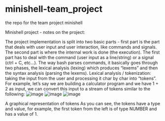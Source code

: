 # minishell-team_project
the repo for the team project minishell

Minishell project - notes on the project:

The project implementation is split into two basic parts -  first part is the part that deals with user input and user interaction, like commands and signals. 
The second part is where the internal work is done (the execution).
The first part has to deal with the command (user input as a line/string) or a signal (ctrl + C, etc…).
The way bash parses commands, it basically goes through two phases, the lexical analysis (lexing) which produces “lexems” and then the syntax analysis (parsing the lexems).
Lexical analysis / tokenization: taking the input from the user and processing it char by char into “tokens”.
For example, let’s say we are building a calculator program and we have 1 + 2 as input, we can convert this input to a stream of tokens similar to the following:
![image](https://github.com/Nikolova-Lilia/minishell-team_project/assets/147531481/f8f0c3f8-2283-40eb-89e6-80e386d8e7fe)
![image](https://github.com/Nikolova-Lilia/minishell-team_project/assets/147531481/f8f0c3f8-2283-40eb-89e6-80e386d8e7fe)
![image](https://github.com/Nikolova-Lilia/minishell-team_project/assets/147531481/f8f0c3f8-2283-40eb-89e6-80e386d8e7fe)

A graphical representation of tokens
As you can see, the tokens have a type and value, for example, the first token from the left is of type NUMBER and has a value of 1.

